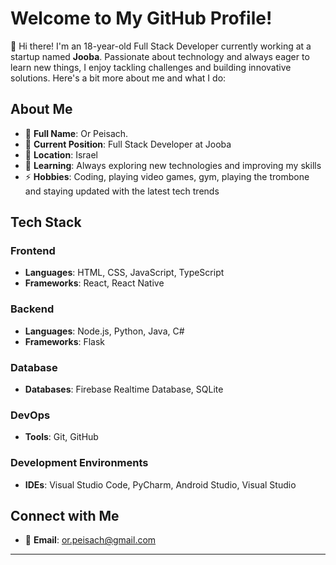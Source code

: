 # Welcome to My GitHub Profile!

👋 Hi there! I'm an 18-year-old Full Stack Developer currently working at a startup named **Jooba**. Passionate about technology and always eager to learn new things, I enjoy tackling challenges and building innovative solutions. Here's a bit more about me and what I do:

## About Me

- 🌟 **Full Name**: Or Peisach.
- 💼 **Current Position**: Full Stack Developer at Jooba 
- 📍 **Location**: Israel
- 🌱 **Learning**: Always exploring new technologies and improving my skills 
- ⚡ **Hobbies**: Coding, playing video games, gym, playing the trombone and staying updated with the latest tech trends

## Tech Stack

### Frontend

- **Languages**: HTML, CSS, JavaScript, TypeScript
- **Frameworks**: React, React Native 

### Backend

- **Languages**: Node.js, Python, Java, C#
- **Frameworks**: Flask

### Database

- **Databases**: Firebase Realtime Database, SQLite

### DevOps

- **Tools**: Git, GitHub

### Development Environments

- **IDEs**: Visual Studio Code, PyCharm, Android Studio, Visual Studio

## Connect with Me

- 📧 **Email**: or.peisach@gmail.com  
---
